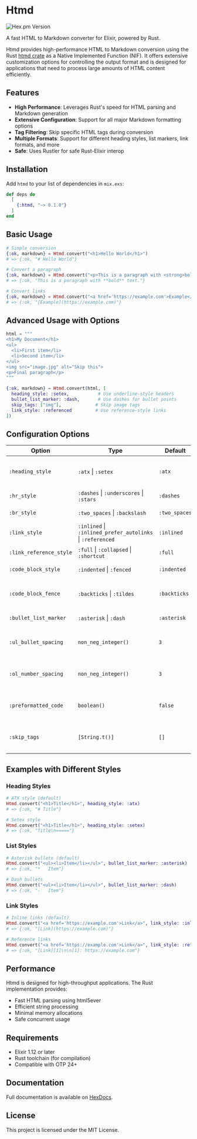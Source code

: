 # Htmd

![Hex.pm Version](https://img.shields.io/hexpm/v/htmd)


A fast HTML to Markdown converter for Elixir, powered by Rust.

Htmd provides high-performance HTML to Markdown conversion using the Rust [htmd crate](https://crates.io/crates/htmd) as a Native Implemented Function (NIF). It offers extensive customization options for controlling the output format and is designed for applications that need to process large amounts of HTML content efficiently.

## Features

- **High Performance**: Leverages Rust's speed for HTML parsing and Markdown generation
- **Extensive Configuration**: Support for all major Markdown formatting options
- **Tag Filtering**: Skip specific HTML tags during conversion
- **Multiple Formats**: Support for different heading styles, list markers, link formats, and more
- **Safe**: Uses Rustler for safe Rust-Elixir interop

## Installation

Add `htmd` to your list of dependencies in `mix.exs`:

```elixir
def deps do
  [
    {:htmd, "~> 0.1.0"}
  ]
end
```

## Basic Usage

```elixir
# Simple conversion
{:ok, markdown} = Htmd.convert("<h1>Hello World</h1>")
# => {:ok, "# Hello World"}

# Convert a paragraph
{:ok, markdown} = Htmd.convert("<p>This is a paragraph with <strong>bold</strong> text.</p>")
# => {:ok, "This is a paragraph with **bold** text."}

# Convert links
{:ok, markdown} = Htmd.convert("<a href='https://example.com'>Example</a>")
# => {:ok, "[Example](https://example.com)"}
```

## Advanced Usage with Options

```elixir
html = """
<h1>My Document</h1>
<ul>
  <li>First item</li>
  <li>Second item</li>
</ul>
<img src="image.jpg" alt="Skip this">
<p>Final paragraph</p>
"""

{:ok, markdown} = Htmd.convert(html, [
  heading_style: :setex,           # Use underline-style headers
  bullet_list_marker: :dash,       # Use dashes for bullet points
  skip_tags: ["img"],             # Skip image tags
  link_style: :referenced         # Use reference-style links
])
```

## Configuration Options

| Option | Type | Default | Description |
|--------|------|---------|-------------|
| `:heading_style` | `:atx` \| `:setex` | `:atx` | Header format (# vs underline) |
| `:hr_style` | `:dashes` \| `:underscores` \| `:stars` | `:dashes` | Horizontal rule style |
| `:br_style` | `:two_spaces` \| `:backslash` | `:two_spaces` | Line break format |
| `:link_style` | `:inlined` \| `:inlined_prefer_autolinks` \| `:referenced` | `:inlined` | Link format style |
| `:link_reference_style` | `:full` \| `:collapsed` \| `:shortcut` | `:full` | Reference link format |
| `:code_block_style` | `:indented` \| `:fenced` | `:indented` | Code block format |
| `:code_block_fence` | `:backticks` \| `:tildes` | `:backticks` | Fence character for code blocks |
| `:bullet_list_marker` | `:asterisk` \| `:dash` | `:asterisk` | Bullet point character |
| `:ul_bullet_spacing` | `non_neg_integer()` | `3` | Spaces between bullet and content |
| `:ol_number_spacing` | `non_neg_integer()` | `3` | Spaces between number and content |
| `:preformatted_code` | `boolean()` | `false` | Preserve whitespace in inline code |
| `:skip_tags` | `[String.t()]` | `[]` | HTML tags to skip during conversion |

## Examples with Different Styles

### Heading Styles

```elixir
# ATX style (default)
Htmd.convert("<h1>Title</h1>", heading_style: :atx)
# => {:ok, "# Title"}

# Setex style  
Htmd.convert("<h1>Title</h1>", heading_style: :setex)  
# => {:ok, "Title\n====="}
```

### List Styles

```elixir
# Asterisk bullets (default)
Htmd.convert("<ul><li>Item</li></ul>", bullet_list_marker: :asterisk)
# => {:ok, "*   Item"}

# Dash bullets
Htmd.convert("<ul><li>Item</li></ul>", bullet_list_marker: :dash)  
# => {:ok, "-   Item"}
```

### Link Styles

```elixir
# Inline links (default)
Htmd.convert("<a href='https://example.com'>Link</a>", link_style: :inlined)
# => {:ok, "[Link](https://example.com)"}

# Reference links
Htmd.convert("<a href='https://example.com'>Link</a>", link_style: :referenced)
# => {:ok, "[Link][1]\n\n[1]: https://example.com"}
```

## Performance

Htmd is designed for high-throughput applications. The Rust implementation provides:

- Fast HTML parsing using html5ever
- Efficient string processing  
- Minimal memory allocations
- Safe concurrent usage

## Requirements

- Elixir 1.12 or later
- Rust toolchain (for compilation)
- Compatible with OTP 24+

## Documentation

Full documentation is available on [HexDocs](https://hexdocs.pm/htmd).

## License

This project is licensed under the MIT License.

